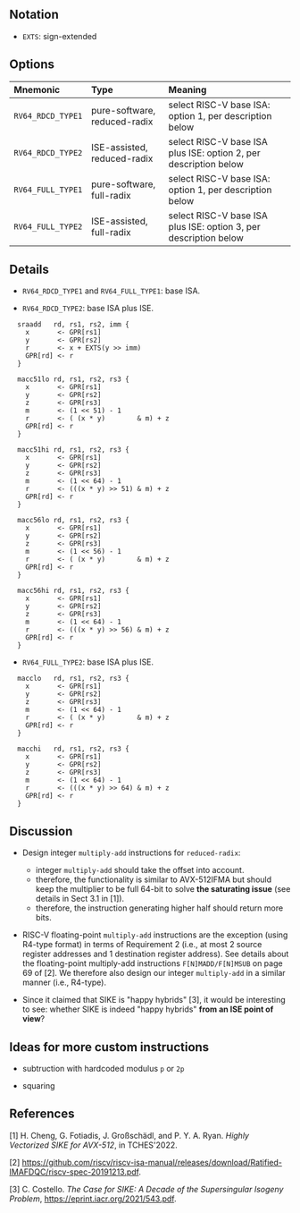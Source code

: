 ## Notation 

- `EXTS`: sign-extended

## Options

| Mnemonic            | Type                         | Meaning                                                          |
| :------------------ | :--------------------------- | :----------------------------------------------------------------|
| `RV64_RDCD_TYPE1`   | pure-software, reduced-radix | select RISC-V base ISA:          option 1, per description below |
| `RV64_RDCD_TYPE2`   | ISE-assisted, reduced-radix  | select RISC-V base ISA plus ISE: option 2, per description below |
| `RV64_FULL_TYPE1`   | pure-software, full-radix    | select RISC-V base ISA:          option 1, per description below |
| `RV64_FULL_TYPE2`   | ISE-assisted, full-radix     | select RISC-V base ISA plus ISE: option 3, per description below |

## Details 

- `RV64_RDCD_TYPE1` and `RV64_FULL_TYPE1`: base ISA. 

- `RV64_RDCD_TYPE2`: base ISA plus ISE. 

```
  sraadd   rd, rs1, rs2, imm {
    x       <- GPR[rs1]
    y       <- GPR[rs2]
    r       <- x + EXTS(y >> imm)
    GPR[rd] <- r
  }

  macc51lo rd, rs1, rs2, rs3 {
    x       <- GPR[rs1]
    y       <- GPR[rs2]
    z       <- GPR[rs3]
    m       <- (1 << 51) - 1
    r       <- ( (x * y)        & m) + z 
    GPR[rd] <- r
  }

  macc51hi rd, rs1, rs2, rs3 {
    x       <- GPR[rs1]
    y       <- GPR[rs2]
    z       <- GPR[rs3]
    m       <- (1 << 64) - 1
    r       <- (((x * y) >> 51) & m) + z 
    GPR[rd] <- r
  }

  macc56lo rd, rs1, rs2, rs3 {
    x       <- GPR[rs1]
    y       <- GPR[rs2]
    z       <- GPR[rs3]
    m       <- (1 << 56) - 1
    r       <- ( (x * y)        & m) + z 
    GPR[rd] <- r
  }

  macc56hi rd, rs1, rs2, rs3 {
    x       <- GPR[rs1]
    y       <- GPR[rs2]
    z       <- GPR[rs3]
    m       <- (1 << 64) - 1
    r       <- (((x * y) >> 56) & m) + z 
    GPR[rd] <- r
  }
```

- `RV64_FULL_TYPE2`: base ISA plus ISE. 

```
  macclo   rd, rs1, rs2, rs3 {
    x       <- GPR[rs1]
    y       <- GPR[rs2]
    z       <- GPR[rs3]
    m       <- (1 << 64) - 1
    r       <- ( (x * y)        & m) + z 
    GPR[rd] <- r
  }

  macchi   rd, rs1, rs2, rs3 {
    x       <- GPR[rs1]
    y       <- GPR[rs2]
    z       <- GPR[rs3]
    m       <- (1 << 64) - 1
    r       <- (((x * y) >> 64) & m) + z 
    GPR[rd] <- r
  }
```

## Discussion

- Design integer `multiply-add` instructions for `reduced-radix`:
  - integer `multiply-add` should take the offset into account. 
  - therefore, the functionality is similar to AVX-512IFMA but should keep the multiplier to be full 64-bit to solve **the saturating issue** (see details in Sect 3.1 in [1]).
  - therefore, the instruction generating higher half should return more bits.

- RISC-V floating-point `multiply-add` instructions are the exception (using R4-type format) in terms of Requirement 2 (i.e., at most 2 source register addresses and 1 destination register address). See details about the floating-point multiply-add instructions `F[N]MADD/F[N]MSUB` on page 69 of [2]. We therefore also design our integer `multiply-add` in a similar manner (i.e., R4-type).

- Since it claimed that SIKE is "happy hybrids" [3], it would be interesting to see: whether SIKE is indeed "happy hybrids" **from an ISE point of view**?

## Ideas for more custom instructions 

- subtruction with hardcoded modulus `p` or `2p`

- squaring 

## References 

[1] H. Cheng, G. Fotiadis, J. Großschädl, and P. Y. A. Ryan. *Highly Vectorized SIKE for AVX-512*, in TCHES'2022. 

[2] https://github.com/riscv/riscv-isa-manual/releases/download/Ratified-IMAFDQC/riscv-spec-20191213.pdf.

[3] C. Costello. *The Case for SIKE: A Decade of the Supersingular Isogeny Problem*, https://eprint.iacr.org/2021/543.pdf.
